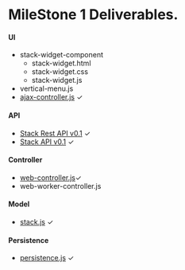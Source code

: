# MileStone 1 Deliverables.


#### UI
- stack-widget-component
  - stack-widget.html
  - stack-widget.css
  - stack-widget.js
- vertical-menu.js
- [ajax-controller.js](https://github.com/RajeshPatkarInstitute/Stack-Widget/blob/main/public/serverUiController.js) ✓

#### API
- [Stack Rest API v0.1](https://github.com/RajeshPatkarInstitute/Stack-Widget/blob/main/docs/Controller/Stack-Rest-API.md) ✓
- [Stack API v0.1](https://github.com/RajeshPatkarInstitute/Stack-Widget/blob/main/docs/Model/Stack-API.md) ✓

#### Controller
- [web-controller.js](https://github.com/RajeshPatkarInstitute/Stack-Widget/blob/main/staas/web-controller.js)✓
- web-worker-controller.js

#### Model
- [stack.js](https://github.com/RajeshPatkarInstitute/Stack-Widget/blob/main/staas/stack.js) ✓

#### Persistence
- [persistence.js](https://github.com/RajeshPatkarInstitute/Stack-Widget/blob/main/staas/persistence.js) ✓
